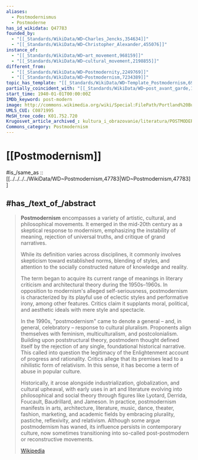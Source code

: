 ```yaml
---
aliases:
  - Postmodernismus
  - Postmoderne
has_id_wikidata: Q47783
founded_by:
  - "[[_Standards/WikiData/WD~Charles_Jencks,354634]]"
  - "[[_Standards/WikiData/WD~Christopher_Alexander,455076]]"
instance_of:
  - "[[_Standards/WikiData/WD~art_movement,968159]]"
  - "[[_Standards/WikiData/WD~cultural_movement,2198855]]"
different_from:
  - "[[_Standards/WikiData/WD~Postmodernity,2249769]]"
  - "[[_Standards/WikiData/WD~Postmodernism,7234389]]"
topic_has_template: "[[_Standards/WikiData/WD~Template_Postmodernism,6960433]]"
partially_coincident_with: "[[_Standards/WikiData/WD~post_avant_garde,113005557]]"
start_time: 1940-01-01T00:00:00Z
IMDb_keyword: post-modern
image: http://commons.wikimedia.org/wiki/Special:FilePath/Portland%20Building%201982.jpg
UMLS_CUI: C0871995
MeSH_tree_code: K01.752.720
Krugosvet_article_archived_: kultura_i_obrazovanie/literatura/POSTMODERNIZM.html
Commons_category: Postmodernism
---
```


# [[Postmodernism]] 

#is_/same_as :: [[../../../../WikiData/WD~Postmodernism,47783|WD~Postmodernism,47783]] 

## #has_/text_of_/abstract 

> **Postmodernism** encompasses a variety of artistic, cultural, and philosophical movements. 
> It emerged in the mid-20th century as a skeptical response to modernism, 
> emphasizing the instability of meaning, rejection of universal truths, and critique of grand narratives. 
> 
> While its definition varies across disciplines, it commonly involves 
> skepticism toward established norms, blending of styles, 
> and attention to the socially constructed nature of knowledge and reality.
>
> The term began to acquire its current range of meanings in literary criticism and architectural theory during the 1950s–1960s. In opposition to modernism's alleged self-seriousness, postmodernism is characterized by its playful use of eclectic styles and performative irony, among other features. Critics claim it supplants moral, political, and aesthetic ideals with mere style and spectacle.
>
> In the 1990s, "postmodernism" came to denote a general – and, in general, celebratory – response to cultural pluralism. Proponents align themselves with feminism, multiculturalism, and postcolonialism. Building upon poststructural theory, postmodern thought defined itself by the rejection of any single, foundational historical narrative. This called into question the legitimacy of the Enlightenment account of progress and rationality. Critics allege that its premises lead to a nihilistic form of relativism. In this sense, it has become a term of abuse in popular culture.
>
> Historically, it arose alongside industrialization, globalization, and cultural upheaval, with early uses in art and literature evolving into philosophical and social theory through figures like Lyotard, Derrida, Foucault, Baudrillard, and Jameson. In practice, postmodernism manifests in arts, architecture, literature, music, dance, theater, fashion, marketing, and academic fields by embracing plurality, pastiche, reflexivity, and relativism. Although some argue postmodernism has waned, its influence persists in contemporary culture, now sometimes transitioning into so-called post-postmodern or reconstructive movements.
>
> [Wikipedia](https://en.wikipedia.org/wiki/Postmodernism) 

